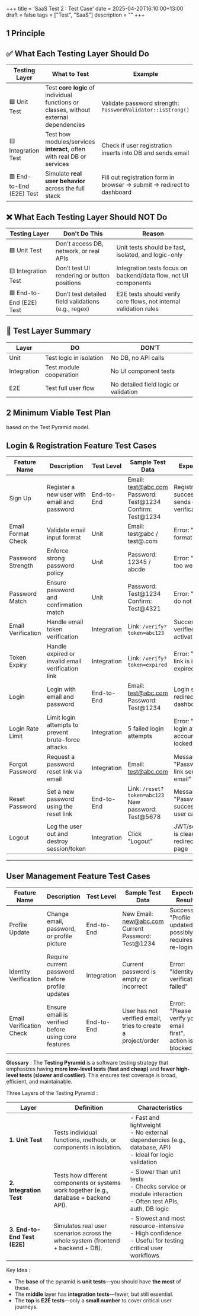 +++
title = 'SaaS Test 2 : Test Case'
date = 2025-04-20T16:10:00+13:00
draft = false
tags = ["Test", "SaaS"]
description = ""
+++

## 1 Principle

## ✅ What Each Testing Layer Should Do

| Testing Layer | What to Test | Example |
|---------------|--------------|---------|
| 🟩 Unit Test | Test **core logic** of individual functions or classes, without external dependencies | Validate password strength: `PasswordValidator::isStrong()` |
| 🟨 Integration Test | Test how modules/services **interact**, often with real DB or services | Check if user registration inserts into DB and sends email |
| 🟥 End-to-End (E2E) Test | Simulate **real user behavior** across the full stack | Fill out registration form in browser → submit → redirect to dashboard |

## ❌ What Each Testing Layer Should NOT Do

| Testing Layer | Don't Do This | Reason |
|---------------|----------------|--------|
| 🟩 Unit Test | Don't access DB, network, or real APIs | Unit tests should be fast, isolated, and logic-only |
| 🟨 Integration Test | Don’t test UI rendering or button positions | Integration tests focus on backend/data flow, not UI components |
| 🟥 End-to-End (E2E) Test | Don’t test detailed field validations (e.g., regex) | E2E tests should verify core flows, not internal validation rules |

## 🧠 Test Layer Summary

| Layer | DO | DON’T |
|-------|-----|--------|
| Unit | Test logic in isolation | No DB, no API calls |
| Integration | Test module cooperation | No UI component tests |
| E2E | Test full user flow | No detailed field logic or validation |



## 2 Minimum Viable Test Plan
based on the Test Pyramid model.  

## Login & Registration Feature Test Cases

| Feature Name       | Description                                             | Test Level    | Sample Test Data                                                  | Expected Result                                                  |
|--------------------|---------------------------------------------------------|---------------|--------------------------------------------------------------------|------------------------------------------------------------------|
| Sign Up            | Register a new user with email and password             | End-to-End    | Email: test@abc.com<br>Password: Test@1234<br>Confirm: Test@1234  | Registration successful; system sends email verification         |
| Email Format Check | Validate email input format                             | Unit          | Email: test@abc / test@.com                                       | Error: "Invalid email format"                                   |
| Password Strength  | Enforce strong password policy                          | Unit          | Password: 12345 / abcde                                           | Error: "Password too weak"                                      |
| Password Match     | Ensure password and confirmation match                  | Unit          | Password: Test@1234<br>Confirm: Test@4321                         | Error: "Passwords do not match"                                 |
| Email Verification | Handle email token verification                         | Integration   | Link: `/verify?token=abc123`                                     | Success: "Email verified", user is activated                    |
| Token Expiry       | Handle expired or invalid email verification link       | Integration   | Link: `/verify?token=expired`                                    | Error: "Verification link is invalid or expired"                |
| Login              | Login with email and password                           | End-to-End    | Email: test@abc.com<br>Password: Test@1234                       | Login successful, redirect to dashboard                         |
| Login Rate Limit   | Limit login attempts to prevent brute-force attacks     | Integration   | 5 failed login attempts                                           | Error: "Too many login attempts" or account temporarily locked  |
| Forgot Password    | Request a password reset link via email                 | Integration   | Email: test@abc.com                                               | Message: "Password reset link sent to your email"              |
| Reset Password     | Set a new password using the reset link                 | End-to-End    | Link: `/reset?token=abc123`<br>New password: Test@5678           | Message: "Password successfully reset", user can login again    |
| Logout             | Log the user out and destroy session/token              | Integration   | Click "Logout"                                                    | JWT/session/cookie is cleared, user is redirected to login page |

---

## User Management Feature Test Cases

| Feature Name            | Description                                           | Test Level    | Sample Test Data                                                  | Expected Result                                                  |
|--------------------------|-------------------------------------------------------|---------------|--------------------------------------------------------------------|------------------------------------------------------------------|
| Profile Update           | Change email, password, or profile picture           | End-to-End    | New Email: new@abc.com<br>Current Password: Test@1234             | Success: "Profile updated", possibly requires re-login           |
| Identity Verification    | Require current password before profile updates      | Integration   | Current password is empty or incorrect                            | Error: "Identity verification failed"                            |
| Email Verification Check | Ensure email is verified before using core features  | End-to-End    | User has not verified email, tries to create a project/order      | Error: "Please verify your email first", action is blocked       |

**Glossary**  :  The **Testing Pyramid** is a software testing strategy that emphasizes having **more low-level tests (fast and cheap)** and **fewer high-level tests (slower and costlier)**. This ensures test coverage is broad, efficient, and maintainable.

Three Layers of the Testing Pyramid :  

| Layer              | Definition                                                                                         | Characteristics                                                                 |
|--------------------|----------------------------------------------------------------------------------------------------|----------------------------------------------------------------------------------|
| **1. Unit Test**    | Tests individual functions, methods, or components in isolation.                                   | - Fast and lightweight<br>- No external dependencies (e.g., database, API)<br>- Ideal for logic validation |
| **2. Integration Test** | Tests how different components or systems work together (e.g., database + backend API).             | - Slower than unit tests<br>- Checks service or module interaction<br>- Often test APIs, auth, DB logic     |
| **3. End-to-End Test (E2E)** | Simulates real user scenarios across the whole system (frontend + backend + DB).              | - Slowest and most resource-intensive<br>- High confidence<br>- Useful for testing critical user workflows |

Key Idea :  

- The **base** of the pyramid is **unit tests**—you should have **the most** of these.
- The **middle** layer has **integration tests**—fewer, but still essential.
- The **top** is **E2E tests**—only a **small number** to cover critical user journeys.



